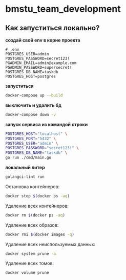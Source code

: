 # bmstu_team_development

##  Как запуститься  локально?

**создай свой env в корне проекта**

```env
# .env
POSTGRES_USER=admin
POSTGRES_PASSWORD=secret123!
PGADMIN_EMAIL=admin@example.com
PGADMIN_PASSWORD=supersecret!
POSTGRES_DB_NAME=taskdb
POSTGRES_HOST=postgres
```

**запуститься**

```bash 
docker-compose up --build
```

**выключить и удалить бд**

```bash 
docker-compose down -v
```

**запуск сервиса из командой строки**

```bash
POSTGRES_HOST="localhost" \
POSTGRES_PORT="5432" \
POSTGRES_USER="admin" \
POSTGRES_PASSWORD="secret123!" \
POSTGRES_DB_NAME="taskdb" \
go run ./cmd/main.go
```

**локальный литер**

```bash
golangci-lint run
```


Остановка контейнеров:

```bash 
docker stop $(docker ps -aq)
```

Удаление всех контейнеров:

```bash 
docker rm $(docker ps -aq)
```

Удаление всех образов:

```bash
docker rmi $(docker images -q)
```

Удаление всех неиспользуемых данных:

```bash
docker system prune -a
```

Удаление всех томов:

```bash 
docker volume prune
```